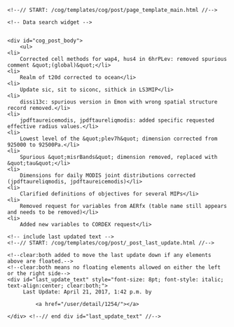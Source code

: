          

    <!--// START: /cog/templates/cog/post/page_template_main.html //-->
<!--// loading page body from page_template_main.html //-->




  	<!-- Data search widget -->
  	

    <div id="cog_post_body">
        <ul>
	<li>
		Corrected cell methods for wap4, hus4 in 6hrPLev: removed spurious comment &quot;(global)&quot;</li>
	<li>
		Realm of t20d corrected to ocean</li>
	<li>
		Update sic, sit to siconc, sithick in LS3MIP</li>
	<li>
		dissi13c: spurious version in Emon with wrong spatial structure record removed.</li>
	<li>
		jpdftaureicemodis, jpdftaureliqmodis: added specific requested effective radius values.</li>
	<li>
		Lowest level of the &quot;plev7h&quot; dimension corrected from 925000 to 92500Pa.</li>
	<li>
		Spurious &quot;misrBands&quot; dimension removed, replaced with &quot;tau&quot;</li>
	<li>
		Dimensions for daily MODIS joint distributions corrected (jpdftaureliqmodis, jpdftaureicemodis)</li>
	<li>
		Clarified definitions of objectives for several MIPs</li>
	<li>
		Removed request for variables from AERfx (table name still appears and needs to be removed)</li>
	<li>
		Added new variables to CORDEX request</li>
</ul>
    </div> <!--// end div id=cog_post_body //-->

    <!-- include last updated text -->
    <!--// START: /cog/templates/cog/post/_post_last_update.html //-->

    <!--clear:both added to move the last update down if any elements above are floated.-->
    <!--clear:both means no floating elements allowed on either the left or the right side-->
	<div id="last_update_text" style="font-size: 8pt; font-style: italic; text-align:center; clear:both;">
	     Last Update: April 21, 2017, 1:42 p.m. by
         
             <a href="/user/detail/1254/"></a>
         
	</div> <!--// end div id="last_update_text" //-->
